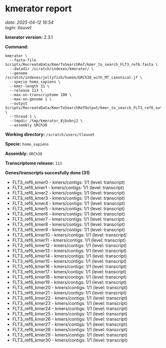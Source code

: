 # kmerator report
*date: 2025-04-12 16:54*  
*login: tlouvet*

**kmerator version:** 2.3.1

**Command:**

```
kmerator \
  --fasta-file Scripts/RecreateData/KmerToSearchRef/kmer_to_search_FLT3_ref6.fasta \
  --datadir /scratch/indexes/kmerator/ \
  --genome /scratch/indexes/jellyfish/human/GRCh38_with_MT_canonical.jf \
  --specie homo_sapiens \
  --kmer-length 31 \
  --release 113 \
  --max-on-transcriptome 100 \
  --max-on-genome 1 \
  --output Scripts/RecreateData/KmerToSearchRefOutput/kmer_to_search_FLT3_ref6_output \
  --thread 1 \
  --tmpdir /tmp/kmerator_8jbvbnj2 \
  --assembly GRCh38
```

**Working directory:** `/scratch/users/tlouvet`

**Specie:** `homo_sapiens`

**Assembly:** `GRCh38`

**Transcriptome release:** `113`

**Genes/transcripts succesfully done (31)**

- FLT3_ref6_kmer0 - kmers/contigs: 1/1 (level: transcript)
- FLT3_ref6_kmer1 - kmers/contigs: 1/1 (level: transcript)
- FLT3_ref6_kmer2 - kmers/contigs: 1/1 (level: transcript)
- FLT3_ref6_kmer3 - kmers/contigs: 1/1 (level: transcript)
- FLT3_ref6_kmer4 - kmers/contigs: 1/1 (level: transcript)
- FLT3_ref6_kmer5 - kmers/contigs: 1/1 (level: transcript)
- FLT3_ref6_kmer6 - kmers/contigs: 1/1 (level: transcript)
- FLT3_ref6_kmer7 - kmers/contigs: 1/1 (level: transcript)
- FLT3_ref6_kmer8 - kmers/contigs: 1/1 (level: transcript)
- FLT3_ref6_kmer9 - kmers/contigs: 1/1 (level: transcript)
- FLT3_ref6_kmer10 - kmers/contigs: 1/1 (level: transcript)
- FLT3_ref6_kmer11 - kmers/contigs: 1/1 (level: transcript)
- FLT3_ref6_kmer12 - kmers/contigs: 1/1 (level: transcript)
- FLT3_ref6_kmer13 - kmers/contigs: 1/1 (level: transcript)
- FLT3_ref6_kmer14 - kmers/contigs: 1/1 (level: transcript)
- FLT3_ref6_kmer15 - kmers/contigs: 1/1 (level: transcript)
- FLT3_ref6_kmer16 - kmers/contigs: 1/1 (level: transcript)
- FLT3_ref6_kmer17 - kmers/contigs: 1/1 (level: transcript)
- FLT3_ref6_kmer18 - kmers/contigs: 1/1 (level: transcript)
- FLT3_ref6_kmer19 - kmers/contigs: 1/1 (level: transcript)
- FLT3_ref6_kmer20 - kmers/contigs: 1/1 (level: transcript)
- FLT3_ref6_kmer21 - kmers/contigs: 1/1 (level: transcript)
- FLT3_ref6_kmer22 - kmers/contigs: 1/1 (level: transcript)
- FLT3_ref6_kmer23 - kmers/contigs: 1/1 (level: transcript)
- FLT3_ref6_kmer24 - kmers/contigs: 1/1 (level: transcript)
- FLT3_ref6_kmer25 - kmers/contigs: 1/1 (level: transcript)
- FLT3_ref6_kmer26 - kmers/contigs: 1/1 (level: transcript)
- FLT3_ref6_kmer27 - kmers/contigs: 1/1 (level: transcript)
- FLT3_ref6_kmer28 - kmers/contigs: 1/1 (level: transcript)
- FLT3_ref6_kmer29 - kmers/contigs: 1/1 (level: transcript)
- FLT3_ref6_kmer30 - kmers/contigs: 1/1 (level: transcript)
